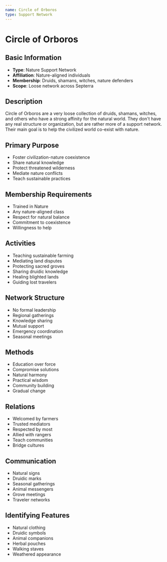 ```yaml
---
name: Circle of Orboros
type: Support Network
---
```


# Circle of Orboros

## Basic Information
- **Type**: Nature Support Network
- **Affiliation**: Nature-aligned individuals
- **Membership**: Druids, shamans, witches, nature defenders
- **Scope**: Loose network across Septerra

## Description
Circle of Orboros are a very loose collection of druids, shamans, witches, and others who have a strong affinity for the natural world. They don't have any real structure or organization, but are rather more of a support network. Their main goal is to help the civilized world co-exist with nature.

## Primary Purpose
- Foster civilization-nature coexistence
- Share natural knowledge
- Protect threatened wilderness
- Mediate nature conflicts
- Teach sustainable practices

## Membership Requirements
- Trained in Nature
- Any nature-aligned class
- Respect for natural balance
- Commitment to coexistence
- Willingness to help

## Activities
- Teaching sustainable farming
- Mediating land disputes
- Protecting sacred groves
- Sharing druidic knowledge
- Healing blighted lands
- Guiding lost travelers

## Network Structure
- No formal leadership
- Regional gatherings
- Knowledge sharing
- Mutual support
- Emergency coordination
- Seasonal meetings

## Methods
- Education over force
- Compromise solutions
- Natural harmony
- Practical wisdom
- Community building
- Gradual change

## Relations
- Welcomed by farmers
- Trusted mediators
- Respected by most
- Allied with rangers
- Teach communities
- Bridge cultures

## Communication
- Natural signs
- Druidic marks
- Seasonal gatherings
- Animal messengers
- Grove meetings
- Traveler networks

## Identifying Features
- Natural clothing
- Druidic symbols
- Animal companions
- Herbal pouches
- Walking staves
- Weathered appearance